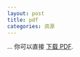 ```yaml
---
layout: post
title: pdf
categories: 资源
---
```


… 你可以直接 [下载 PDF]({{site.url}}/assets/一种宋词自动生成的遗传算法及其机器实现.pdf).
